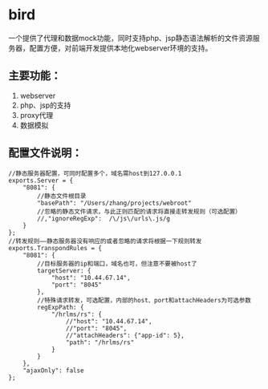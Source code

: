 bird
====

一个提供了代理和数据mock功能，同时支持php、jsp静态语法解析的文件资源服务器，配置方便，对前端开发提供本地化webserver环境的支持。


主要功能：
-------------
1.  webserver
2.  php、jsp的支持
3.  proxy代理
4.  数据模拟


配置文件说明：
-------------
````
//静态服务器配置，可同时配置多个，域名需host到127.0.0.1
exports.Server = {
    "8081": {
        //静态文件根目录
        "basePath": "/Users/zhang/projects/webroot"
        //忽略的静态文件请求，与此正则匹配的请求将直接走转发规则（可选配置）
        //,"ignoreRegExp":  /\/js\/urls\.js/g
    }
};
//转发规则——静态服务器没有响应的或者忽略的请求将根据一下规则转发
exports.TranspondRules = {
    "8081": {
        //目标服务器的ip和端口，域名也可，但注意不要被host了
        targetServer: {
            "host": "10.44.67.14",
            "port": "8045"
        },
        //特殊请求转发，可选配置，内部的host、port和attachHeaders为可选参数
        regExpPath: {
            "/hrlms/rs": {
                //"host": "10.44.67.14",
                //"port": "8045",
                //"attachHeaders": {"app-id": 5},
                "path": "/hrlms/rs"
            }
        }
    },
    "ajaxOnly": false
};
````
